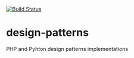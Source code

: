[![Build Status](https://travis-ci.com/EclesioMeloJunior/design-patterns.svg?branch=master)](https://travis-ci.com/EclesioMeloJunior/design-patterns)
# design-patterns
PHP and Pyhton design patterns implementations
